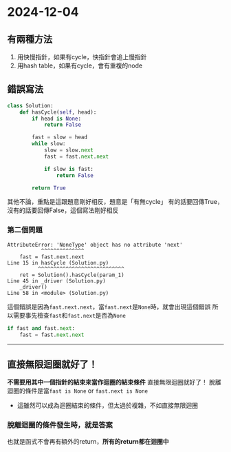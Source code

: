 # 2024-12-04

## 有兩種方法
1. 用快慢指針，如果有cycle，快指針會追上慢指針
2. 用hash table，如果有cycle，會有重複的node

## 錯誤寫法

```python
class Solution:
    def hasCycle(self, head):
        if head is None:
            return False

        fast = slow = head
        while slow:
            slow = slow.next
            fast = fast.next.next

            if slow is fast:
                return False

        return True
```
其他不論，重點是這跟題意剛好相反，題意是「有無cycle」
有的話要回傳True，沒有的話要回傳False，這個寫法剛好相反

### 第二個問題
```
AttributeError: 'NoneType' object has no attribute 'next'
           ^^^^^^^^^^^^^^
    fast = fast.next.next
Line 15 in hasCycle (Solution.py)
          ^^^^^^^^^^^^^^^^^^^^^^^^^^^^
    ret = Solution().hasCycle(param_1)
Line 45 in _driver (Solution.py)
    _driver()
Line 58 in <module> (Solution.py)
```
這個錯誤是因為`fast.next.next`，當`fast.next`是`None`時，就會出現這個錯誤
所以需要事先檢查`fast`和`fast.next`是否為`None`
```python
if fast and fast.next:
    fast = fast.next.next
```

---

## 直接無限迴圈就好了！
**不需要用其中一個指針的結束來當作迴圈的結束條件**
直接無限迴圈就好了！
脫離迴圈的條件是當`fast is None` or `fast.next is None`
- 這雖然可以成為迴圈結束的條件，但太過於複雜，不如直接無限迴圈

### 脫離迴圈的條件發生時，就是答案
也就是函式不會再有額外的return，**所有的return都在迴圈中**
